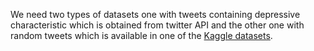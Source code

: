 We need two types of datasets one with tweets containing depressive characteristic which is obtained from twitter API and the other one with  random tweets which is available in one of the [Kaggle datasets](https://www.kaggle.com/ywang311/twitter-sentiment/data). 
